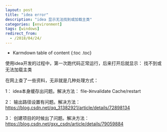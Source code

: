 ```yaml
---
layout: post
title: "idea error"
description: "idea 显示无法找到或加载主类"
categories: [environment]
tags: [windows]
redirect_from:
  - /2018/04/24/
---
```


* Karmdown table of content
{:toc .toc}

使用idea开发的过程中，第一次跑代码正常运行，后来打开后就显示：
找不到或无法加载主类

在网上查了一些资料，无非就是几种处理方式：

1：
idea本身缓存出问题。解决方法：
file-》invalidate Cache/restart

2：
输出路径设置有问题。解决方法：
https://blog.csdn.net/qq_31382921/article/details/72898134

3：
创建项目的时候出了问题。解决方法：
https://blog.csdn.net/gxx_csdn/article/details/79059884